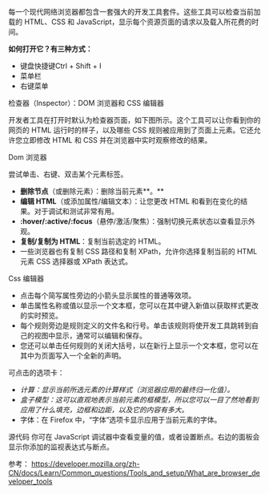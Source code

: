 每一个现代网络浏览器都包含一套强大的开发工具套件。这些工具可以检查当前加载的 HTML、CSS 和 JavaScript，显示每个资源页面的请求以及载入所花费的时间。

**如何打开它？有三种方式：**

-   键盘快捷键Ctrl + Shift + I
-   菜单栏
-  右键菜单

检查器（Inspector）：DOM 浏览器和 CSS 编辑器

开发者工具在打开时默认为检查器页面，如下图所示。这个工具可以让你看到你的网页的 HTML 运行时的样子，以及哪些 CSS 规则被应用到了页面上元素。它还允许您立即修改 HTML 和 CSS 并在浏览器中实时观察修改的结果。

Dom 浏览器

尝试单击、右键、双击某个元素标签。

-   **删除节点**（或删除元素）：删除当前元素**。**
-   **编辑 HTML**（或添加属性/编辑文本）：让您更改 HTML 和看到在变化的结果。对于调试和测试非常有用。
-   **:hover/:active/:focus**（悬停/激活/聚焦）：强制切换元素状态以查看显示外观。
-   **复制/复制为 HTML**：复制当前选定的 HTML。
-   一些浏览器也有复制 CSS 路径和复制 XPath，允许你选择复制当前的 HTML 元素 CSS 选择器或 XPath 表达式。

Css 编辑器

-   点击每个简写属性旁边的小箭头显示属性的普通等效项。
-   单击属性名称或值以显示一个文本框，您可以在其中键入新值以获取样式更改的实时预览。
-   每个规则旁边是规则定义的文件名和行号。单击该规则将使开发工具跳转到自己的视图中显示，通常可以编辑和保存。
-   您还可以单击任何规则的关闭大括号，以在新行上显示一个文本框，您可以在其中为页面写入一个全新的声明。

可点击的选项卡：
-   _计算：显示当前所选元素的计算样式（浏览器应用的最终归一化值）。_
-   _盒子模型：这可以直观地表示当前元素的框模型，所以您可以一目了然地看到应用了什么填充，边框和边距，以及它的内容有多大。_
-   字体：在 Firefox 中，“字体”选项卡显示应用于当前元素的字体。

源代码
你可在 JavaScript 调试器中查看变量的值，或者设置断点。右边的面板会显示你添加的监视表达式与断点。

参考：
https://developer.mozilla.org/zh-CN/docs/Learn/Common_questions/Tools_and_setup/What_are_browser_developer_tools